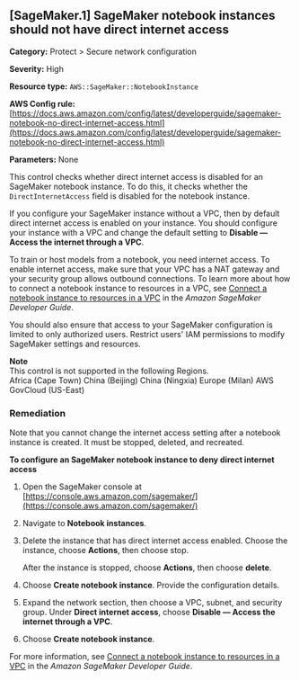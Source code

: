 ## \[SageMaker\.1\] SageMaker notebook instances should not have direct internet access<a name="fsbp-sagemaker-1"></a>

**Category:** Protect > Secure network configuration

**Severity:** High

**Resource type:** `AWS::SageMaker::NotebookInstance`

**AWS Config rule:** [https://docs.aws.amazon.com/config/latest/developerguide/sagemaker-notebook-no-direct-internet-access.html](https://docs.aws.amazon.com/config/latest/developerguide/sagemaker-notebook-no-direct-internet-access.html)

**Parameters:** None

This control checks whether direct internet access is disabled for an SageMaker notebook instance\. To do this, it checks whether the `DirectInternetAccess` field is disabled for the notebook instance\. 

If you configure your SageMaker instance without a VPC, then by default direct internet access is enabled on your instance\. You should configure your instance with a VPC and change the default setting to **Disable — Access the internet through a VPC**\.

To train or host models from a notebook, you need internet access\. To enable internet access, make sure that your VPC has a NAT gateway and your security group allows outbound connections\. To learn more about how to connect a notebook instance to resources in a VPC, see [Connect a notebook instance to resources in a VPC](https://docs.aws.amazon.com/sagemaker/latest/dg/appendix-notebook-and-internet-access.html) in the *Amazon SageMaker Developer Guide*\.

You should also ensure that access to your SageMaker configuration is limited to only authorized users\. Restrict users' IAM permissions to modify SageMaker settings and resources\.

**Note**  
This control is not supported in the following Regions\.  
Africa \(Cape Town\)
China \(Beijing\)
China \(Ningxia\)
Europe \(Milan\)
 AWS GovCloud \(US\-East\)

### Remediation<a name="sagemaker-1-remediation"></a>

Note that you cannot change the internet access setting after a notebook instance is created\. It must be stopped, deleted, and recreated\.

**To configure an SageMaker notebook instance to deny direct internet access**

1. Open the SageMaker console at [https://console.aws.amazon.com/sagemaker/](https://console.aws.amazon.com/sagemaker/)

1. Navigate to **Notebook instances**\.

1. Delete the instance that has direct internet access enabled\. Choose the instance, choose **Actions**, then choose stop\.

   After the instance is stopped, choose **Actions**, then choose **delete**\.

1. Choose **Create notebook instance**\. Provide the configuration details\.

1. Expand the network section, then choose a VPC, subnet, and security group\. Under **Direct internet access**, choose **Disable — Access the internet through a VPC**\.

1. Choose **Create notebook instance**\.

For more information, see [Connect a notebook instance to resources in a VPC](https://docs.aws.amazon.com/sagemaker/latest/dg/appendix-notebook-and-internet-access.html) in the *Amazon SageMaker Developer Guide*\.

